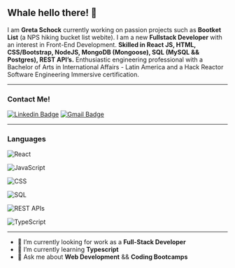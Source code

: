 ## Whale hello there! 🐳 

I am **Greta Schock** currently working on passion projects such as **Bootket List** (a NPS hiking bucket list webite). I am a new **Fullstack Developer** with an interest in Front-End Development. **Skilled in React JS, HTML, CSS/Bootstrap, NodeJS, MongoDB (Mongoose), SQL (MySQL && Postgres), REST API’s.** Enthusiastic engineering professional with a Bachelor of Arts in International Affairs - Latin America and a Hack Reactor Software Engineering Immersive certification. 

---
### Contact Me!
[![Linkedin Badge](https://img.shields.io/badge/-GretaSchock-blue?style=flat-square&logo=Linkedin&logoColor=white&link=https://www.linkedin.com/in/greta-schock/)](https://www.linkedin.com/in/greta-schock/)
[![Gmail Badge](https://img.shields.io/badge/-greta.schock@gmail.com-d14836?style=flat-square&logo=Gmail&logoColor=white&link=mailto:greta.schock@gmail.com)](mailto:greta.schock@gmail.com)

---
### Languages
![React](https://img.shields.io/badge/React(JSX)-125+Hours-9cf)

![JavaScript](https://img.shields.io/badge/JavaScript-500+Hours-yellow)

![CSS](https://img.shields.io/badge/Bootstrap/CSS-50+Hours-blueviolet)

![SQL](https://img.shields.io/badge/Bootstrap/SQL(MySQL/PostgreSQL)-15+Hours-informational)

![REST APIs](https://img.shields.io/badge/REST_APIs-20+Hours-informational)

![TypeScript](https://img.shields.io/badge/TypeScript-Learning!-lightgrey)

---

- 🔭 I’m currently looking for work as a **Full-Stack Developer**
- 🌱 I’m currently learning **Typescript**
- 💬 Ask me about **Web Development** && **Coding Bootcamps**
